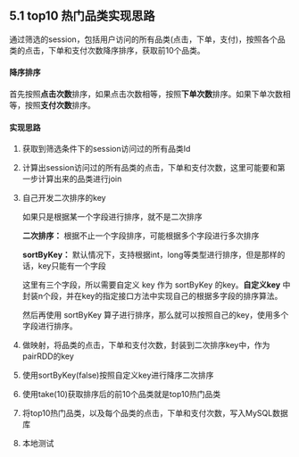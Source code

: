 ## 5.1 top10 热门品类实现思路
通过筛选的session，包括用户访问的所有品类(点击，下单，支付)，按照各个品类的点击，下单和支付次数降序排序，获取前10个品类。

#### 降序排序

首先按照**点击次数**排序，如果点击次数相等，按照**下单次数**排序。如果下单次数相等，按照**支付次数**排序。

#### 实现思路

1. 获取到筛选条件下的session访问过的所有品类Id

2. 计算出session访问过的所有品类的点击，下单和支付次数，这里可能要和第一步计算出来的品类进行join

3. 自己开发二次排序的key

   如果只是根据某一个字段进行排序，就不是二次排序

   **二次排序：** 根据不止一个字段排序，可能根据多个字段进行多次排序

   **sortByKey：** 默认情况下，支持根据int，long等类型进行排序，但是那样的话，key只能有一个字段

   这里有三个字段，所以需要自定义 key 作为 sortByKey 的key。**自定义key** 中封装n个段，并在key的指定接口方法中实现自己的根据多字段的排序算法。

   然后再使用 sortByKey 算子进行排序，那么就可以按照自己的key，使用多个字段进行排序。

4. 做映射，将品类的点击，下单和支付次数，封装到二次排序key中，作为pairRDD的key

5. 使用sortByKey(false)按照自定义key进行降序二次排序

6. 使用take(10)获取排序后的前10个品类就是top10热门品类

7. 将top10热门品类，以及每个品类的点击，下单和支付次数，写入MySQL数据库

8. 本地测试